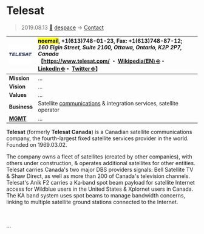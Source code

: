 # Telesat
> 2019.08.13 [🚀](../../index/index.md) [despace](../index.md) → [Contact](../contact.md)

|[![](../f/con/t/telesat_logo1_thumb.png)](../f/con/t/telesat_logo1.png)|<mark>noemail</mark>, +1(613)748-01-23, Fax: +1(613)748-87-12;<br> *160 Elgin Street, Suite 2100, Ottawa, Ontario, K2P 2P7, Canada*<br> 【<https://www.telesat.com/> ・ [Wikipedia(EN) ⎆](https://en.wikipedia.org/wiki/Telesat)・ [LinkedIn ⎆](https://www.linkedin.com/company/telesat.com)・ [Twitter ⎆](https://twitter.com/Telesat)】|
|:--|:--|
|**Mission**|…|
|**Vision**|…|
|**Values**|…|
|**Business**|Satellite [communications](../comms.md) & integration services, satellite operator|
|**[MGMT](../mgmt.md)**|…|

**Telesat** (formerly **Telesat Canada**) is a Canadian satellite communications company, the fourth-largest fixed satellite services provider in the world. Founded on 1969.03.02.

The company owns a fleet of satellites (created by other companies), with others under construction, & operates additional satellites for other entities. Telesat carries Canada's two major DBS providers signals: Bell Satellite TV & Shaw Direct, as well as more than 200 of Canada's television channels. Telesat's Anik F2 carries a Ka‑band spot beam payload for satellite Internet access for Wildblue users in the United States & Xplornet users in Canada. The KA band system uses spot beams to manage bandwidth concerns, linking to multiple satellite ground stations connected to the Internet.

<p style="page-break-after:always"> </p>

…


